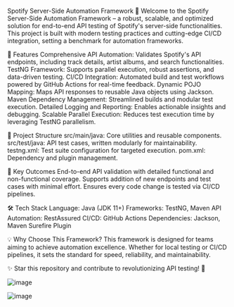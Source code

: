 Spotify Server-Side Automation Framework 🎵
Welcome to the Spotify Server-Side Automation Framework – a robust, scalable, and optimized solution for end-to-end API testing of Spotify's server-side functionalities. This project is built with modern testing practices and cutting-edge CI/CD integration, setting a benchmark for automation frameworks.

🚀 Features
Comprehensive API Automation: Validates Spotify's API endpoints, including track details, artist albums, and search functionalities.
TestNG Framework: Supports parallel execution, robust assertions, and data-driven testing.
CI/CD Integration: Automated build and test workflows powered by GitHub Actions for real-time feedback.
Dynamic POJO Mapping: Maps API responses to reusable Java objects using Jackson.
Maven Dependency Management: Streamlined builds and modular test execution.
Detailed Logging and Reporting: Enables actionable insights and debugging.
Scalable Parallel Execution: Reduces test execution time by leveraging TestNG parallelism.

📂 Project Structure
src/main/java: Core utilities and reusable components.
src/test/java: API test cases, written modularly for maintainability.
testng.xml: Test suite configuration for targeted execution.
pom.xml: Dependency and plugin management.


🎯 Key Outcomes
End-to-end API validation with detailed functional and non-functional coverage.
Supports addition of new endpoints and test cases with minimal effort.
Ensures every code change is tested via CI/CD pipelines.

🛠️ Tech Stack
Language: Java (JDK 11+)
Frameworks: TestNG, Maven
API Automation: RestAssured
CI/CD: GitHub Actions
Dependencies: Jackson, Maven Surefire Plugin

💡 Why Choose This Framework?
This framework is designed for teams aiming to achieve automation excellence. Whether for local testing or CI/CD pipelines, it sets the standard for speed, reliability, and maintainability.

✨ Star this repository and contribute to revolutionizing API testing! 🎉

![image](https://github.com/user-attachments/assets/eebe0a3c-ef54-4bd9-9232-33a8a955c45b)

![image](https://github.com/user-attachments/assets/8d3bfffd-abed-4189-b29b-4c5989627fe1)


